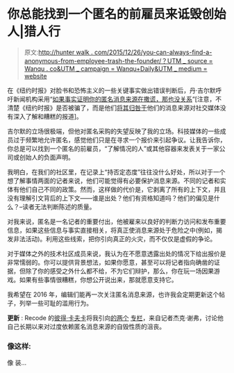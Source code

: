 # 你总能找到一个匿名的前雇员来诋毁创始人|猎人行

> 原文:[http://hunter walk . com/2015/12/26/you-can-always-find-a-anonymous-from-employee-trash-the-founder/？UTM _ source = Wanqu . co&UTM _ campaign = Wanqu+Daily&UTM _ medium = website](http://hunterwalk.com/2015/12/26/you-can-always-find-an-anonymous-former-employee-to-trash-the-founder/?utm_source=wanqu.co&utm_campaign=Wanqu+Daily&utm_medium=website)

在《纽约时报》对脸书和恐怖主义的一些关键事实做出错误判断后，丹·吉尔默呼吁新闻机构采用“[如果事实证明你的匿名消息来源在撒谎，那也没关系](http://dangillmor.com/2015/12/19/news-organizations-if-your-anonymous-sources-lie-to-you-out-them/)”[注意，不清楚《纽约时报》是否被骗了，而是他们[将其归咎于](http://publiceditor.blogs.nytimes.com/2015/12/18/new-york-times-san-bernardino-correction-margaret-sullivan-public-editor/?ref=topics)他们的消息来源对社交媒体没有深入了解和糟糕的报道]。

吉尔默的立场很极端，但他对匿名采购的失望反映了我的立场。科技媒体的一些成员过于频繁地允许匿名，感觉他们只是在寻求一个报价来引起争议。让我告诉你，你总是可以找到一个匿名的前雇员，“了解情况的人”或其他容器来发表关于一家公司或创始人的负面声明。

我明白，在我们的社区里，在记录上“持否定态度”往往没什么好处，所以对于一个想了解事情两面的记者来说，他们可能觉得有必要保护消息来源。不同的记者和实体有他们自己不同的政策。然而，这样做的代价是，它剥离了所有的上下文，并且没有理解引文背后的上下文——谁是出处？他们有资格知道吗？他们的偏见是什么？–读者无法判断陈述的质量。

对我来说，匿名是一名记者的重要付出，他被雇来以良好的判断力访问和发布重要信息，如果这些信息与事实直接相关，将真正使消息来源处于危险之中(例如，揭发非法活动)。利用这些线索，把你引向真正的火灾，而不仅仅是虚假的争论。

对于媒体之外的技术社区成员来说，我认为在不愿意透露出处的情况下给出报价是非常懦弱的。你可以提供背景想法，如果你愿意，甚至可以将记者指向确凿的证据，但除了你的感受之外什么都不给，不为它们辩护，那么，你在玩一场因果游戏。如果有些事情很糟糕，你想公开说出来，那就愿意支持它。

我希望在 2016 年，编辑们能再一次关注匿名消息来源，也许我会定期更新这个帖子，列举一些可耻的滥用行为。

**更新** : Recode 的[彼得·卡夫卡](https://twitter.com/pkafka)将我引向[的两个](http://www.slate.com/articles/news_and_politics/press_box/2004/03/washington_confidential.html) [专栏](http://www.slate.com/articles/news_and_politics/press_box/2004/06/ratting_out_the_anonymice.html)，来自记者杰克·谢弗，讨论他自己长期以来对过度依赖匿名消息来源的自毁性质的沮丧。

### 像这样:

像 装...